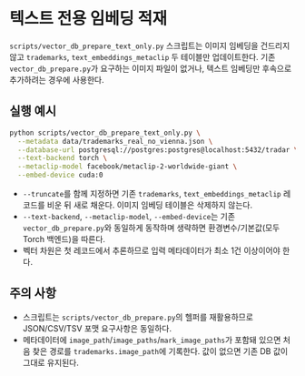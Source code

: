 # 텍스트 전용 임베딩 적재

`scripts/vector_db_prepare_text_only.py` 스크립트는 이미지 임베딩을 건드리지 않고
`trademarks`, `text_embeddings_metaclip` 두 테이블만 업데이트한다. 기존
`vector_db_prepare.py`가 요구하는 이미지 파일이 없거나, 텍스트 임베딩만 후속으로
추가하려는 경우에 사용한다.

## 실행 예시

```bash
python scripts/vector_db_prepare_text_only.py \
  --metadata data/trademarks_real_no_vienna.json \
  --database-url postgresql://postgres:postgres@localhost:5432/tradar \
  --text-backend torch \
  --metaclip-model facebook/metaclip-2-worldwide-giant \
  --embed-device cuda:0
```

- `--truncate`를 함께 지정하면 기존 `trademarks`, `text_embeddings_metaclip`
  레코드를 비운 뒤 새로 채운다. 이미지 임베딩 테이블은 삭제하지 않는다.
- `--text-backend`, `--metaclip-model`, `--embed-device`는 기존
  `vector_db_prepare.py`와 동일하게 동작하며 생략하면 환경변수/기본값(모두 Torch 백엔드)을 따른다.
- 벡터 차원은 첫 레코드에서 추론하므로 입력 메타데이터가 최소 1건 이상이어야
  한다.

## 주의 사항

- 스크립트는 `scripts/vector_db_prepare.py`의 헬퍼를 재활용하므로 JSON/CSV/TSV
  포맷 요구사항은 동일하다.
- 메타데이터에 `image_path`/`image_paths`/`mark_image_paths`가 포함돼 있으면 처음
  찾은 경로를 `trademarks.image_path`에 기록한다. 값이 없으면 기존 DB 값이 그대로
  유지된다.
